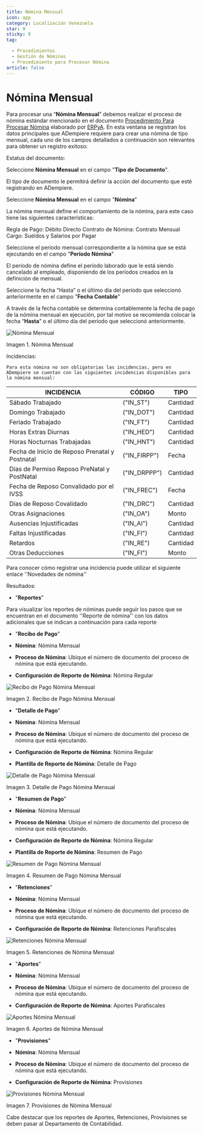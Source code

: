 ```yaml
---
title: Nómina Mensual
icon: app
category: Localización Venezuela
star: 9
sticky: 9
tag:

  - Procedimientos
  - Gestión de Nóminas
  - Procedimiento para Procesar Nómina
article: false
---
```


 **Nómina Mensual**
===================

Para procesar una “**Nómina Mensual**” debemos realizar el proceso de nómina estándar mencionado en el documento [Procedimiento Para Procesar Nómina](README.md) elaborado por [ERPyA](http://erpya.com). En esta ventana se registran los datos principales que ADempiere requiere para crear una nómina de tipo mensual, cada uno de los campos detallados a continuación son relevantes para obtener un registro exitoso:

Estatus del documento:

Seleccione **Nómina Mensual** en el campo "**Tipo de Documento**".

El tipo de documento le permitirá definir la acción del documento que esté registrando en ADempiere.

Seleccione **Nómina Mensual** en el campo "**Nómina**"

La nómina mensual define el comportamiento de la nómina, para este caso tiene las siguientes características:

Regla de Pago: Débito Directo
Contrato de Nómina: Contrato Mensual
Cargo: Sueldos y Salarios por Pagar

Seleccione el período mensual correspondiente a la nómina que se está ejecutando en el campo "**Período Nómina**"

El período de nómina define el período laborado que le está siendo cancelado al empleado, disponiendo de los períodos creados en la definición de  mensual.

Seleccione la fecha “Hasta” o el último día del período que seleccionó anteriormente en el campo "**Fecha Contable**"

A través de la fecha contable se determina contablemente la fecha de pago de la nómina mensual en ejecución, por tal motivo se recomienda colocar la fecha “**Hasta**” o el último día del período que seleccionó anteriormente.

![Nómina Mensual](/assets/img/docs/lve/procedures/payroll/procedures-to-process-payroll/resources/mensual.png)

Imagen 1. Nómina Mensual

Incidencias:

    Para esta nómina no son obligatorias las incidencias, pero en ADempiere se cuentan con las siguientes incidencias disponibles para la nómina mensual:

|           **INCIDENCIA**                              |     **CÓDIGO**       |    **TIPO**    |
|-------------------------------------------------------|----------------------|----------------|
| Sábado Trabajado                                      |     ("IN_ST")        |    Cantidad    |
| Domingo Trabajado                                     |     ("IN_DOT")       |    Cantidad    |
| Feriado Trabajado                                     |     ("IN_FT")        |    Cantidad    |
| Horas Extras Diurnas                                  |     ("IN_HED")       |    Cantidad    |
| Horas Nocturnas Trabajadas                            |     ("IN_HNT")       |    Cantidad    |
| Fecha de Inicio de Reposo Prenatal y Postnatal        |    ("IN_FIRPP")      |     Fecha      |
| Días de Permiso Reposo PreNatal y PostNatal           |    ("IN_DRPPP")      |    Cantidad    |
| Fecha de Reposo Convalidado por el IVSS               |     ("IN_FREC")      |     Fecha      |
| Días de Reposo Covalidado                             |     ("IN_DRC")       |    Cantidad    |
| Otras Asignaciones                                    |      ("IN_OA")       |     Monto      |
| Ausencias Injustificadas                              |      ("IN_AI")       |    Cantidad    |
| Faltas Injustificadas                                 |      ("IN_FI")       |    Cantidad    |
| Retardos                                              |      ("IN_RE")       |    Cantidad    |
| Otras Deducciones                                     |      ("IN_FI")       |     Monto      |

Para conocer cómo registrar una incidencia puede utilizar el siguiente enlace ''Novedades de nómina''

Resultados:

- "**Reportes**"

Para visualizar los reportes de nóminas  puede seguir los pasos que se encuentran en el documento ''Reporte de nómina'' con los datos adicionales que se indican a continuación para cada reporte

- "**Recibo de Pago**"

- **Nómina**: Nómina Mensual

- **Proceso de Nómina**: Ubique el número de documento del proceso de nómina que está ejecutando.

- **Configuración de Reporte de Nómina**: Nómina Regular

![Recibo de Pago Nómina Mensual](/assets/img/docs/lve/procedures/payroll/procedures-to-process-payroll/resources/recibomensual.png)

Imagen 2. Recibo de Pago Nómina Mensual

- "**Detalle de Pago**"

- **Nómina**: Nómina Mensual

- **Proceso de Nómina**: Ubique el número de documento del proceso de nómina que está ejecutando.

- **Configuración de Reporte de Nómina**: Nómina Regular

- **Plantilla de Reporte de Nómina**: Detalle de Pago

![Detalle de Pago Nómina Mensual](/assets/img/docs/lve/procedures/payroll/procedures-to-process-payroll/resources/detallemensual.png)

Imagen 3. Detalle de Pago Nómina Mensual

- "**Resumen de Pago**"

- **Nómina**: Nómina Mensual

- **Proceso de Nómina**: Ubique el número de documento del proceso de nómina que está ejecutando.

- **Configuración de Reporte de Nómina**: Nómina Regular

- **Plantilla de Reporte de Nómina**: Resumen de Pago

![Resumen de Pago Nómina Mensual](/assets/img/docs/lve/procedures/payroll/procedures-to-process-payroll/resources/resumenmensual.png)

Imagen 4. Resumen de Pago Nómina Mensual

- "**Retenciones**"

- **Nómina**: Nómina Mensual

- **Proceso de Nómina**: Ubique el número de documento del proceso de nómina que está ejecutando.

- **Configuración de Reporte de Nómina**: Retenciones Parafiscales

![Retenciones Nómina Mensual](/assets/img/docs/lve/procedures/payroll/procedures-to-process-payroll/resources/retencionesmensual.png)

Imagen 5. Retenciones de Nómina Mensual

- "**Aportes**"

- **Nómina**: Nómina Mensual

- **Proceso de Nómina**: Ubique el número de documento del proceso de nómina que está ejecutando.

- **Configuración de Reporte de Nómina**: Aportes Parafiscales

![Aportes Nómina Mensual](/assets/img/docs/lve/procedures/payroll/procedures-to-process-payroll/resources/aportesmensual.png)

Imagen 6. Aportes de Nómina Mensual

- "**Provisiones**"

- **Nómina**: Nómina Mensual

- **Proceso de Nómina**: Ubique el número de documento del proceso de nómina que está ejecutando.

- **Configuración de Reporte de Nómina**: Provisiones

![Provisiones Nómina Mensual](/assets/img/docs/lve/procedures/payroll/procedures-to-process-payroll/resources/provisionesmensual.png)

Imagen 7. Provisiones de Nómina Mensual

Cabe destacar que los reportes de Aportes, Retenciones, Provisiones se deben pasar al Departamento de Contabilidad.
